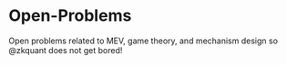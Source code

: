 # Open-Problems
Open problems related to MEV, game theory, and mechanism design so @zkquant does not get bored!
